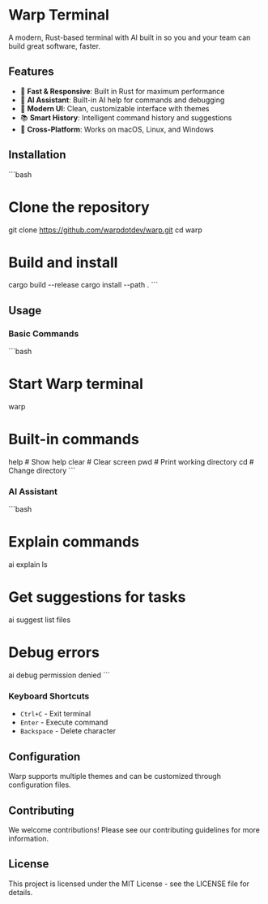 # Warp Terminal

A modern, Rust-based terminal with AI built in so you and your team can build great software, faster.

## Features

- 🚀 **Fast & Responsive**: Built in Rust for maximum performance
- 🤖 **AI Assistant**: Built-in AI help for commands and debugging
- 🎨 **Modern UI**: Clean, customizable interface with themes
- 📚 **Smart History**: Intelligent command history and suggestions
- 🔧 **Cross-Platform**: Works on macOS, Linux, and Windows

## Installation

\`\`\`bash
# Clone the repository
git clone https://github.com/warpdotdev/warp.git
cd warp

# Build and install
cargo build --release
cargo install --path .
\`\`\`

## Usage

### Basic Commands

\`\`\`bash
# Start Warp terminal
warp

# Built-in commands
help          # Show help
clear         # Clear screen
pwd           # Print working directory
cd <path>     # Change directory
\`\`\`

### AI Assistant

\`\`\`bash
# Explain commands
ai explain ls

# Get suggestions for tasks
ai suggest list files

# Debug errors
ai debug permission denied
\`\`\`

### Keyboard Shortcuts

- `Ctrl+C` - Exit terminal
- `Enter` - Execute command
- `Backspace` - Delete character

## Configuration

Warp supports multiple themes and can be customized through configuration files.

## Contributing

We welcome contributions! Please see our contributing guidelines for more information.

## License

This project is licensed under the MIT License - see the LICENSE file for details.
